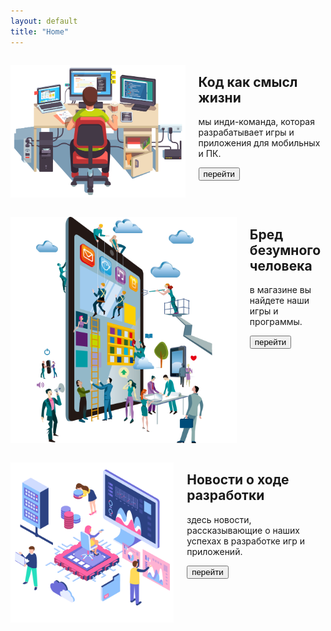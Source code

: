 ```yaml
---
layout: default
title: "Home"
---
```


  <div class="row">
    <div class="columns">
      <div class="imagebox" style="float: right">
        <p><img src="/images/com.png" class="to-right"></p>
      </div>
      <div class="textbox-cont" style="float:right">
        <div class="textbox">
          <h2>Код как смысл жизни</h2>
          <p>мы инди-команда, которая разрабатывает игры и приложения для мобильных и ПК.</p>
          <a href="{{ site.baseurl }}/news"><button class="button" role="button">перейти</button></a>
        </div>
      </div>
    </div>
  </div>


<div class="row">
    <div class="columns">
      <div class="imagebox" style="float: left">
        <p><img src="/images/pngwing.com.png" class="to-left"></p>
      </div>
      <div class="textbox-cont" style="float:right">
        <div class="textbox">
          <h2>Бред безумного человека</h2>
          <p>в магазине вы найдете наши игры и программы.</p>
          <a href="{{ site.baseurl }}/news"><button class="button" role="button">перейти</button></a>
        </div>
      </div>
    </div>
  </div>

  <div class="row">
    <div class="columns">
      <div class="imagebox" style="float: right">
        <p><img src="/images/transparent-technology-digital-transformation-a-creative-agency-lightblac5d9718fe9dfb75.4913935915701834226471.png" class="to-right1"></p>
      </div>
      <div class="textbox-cont" style="float:right">
        <div class="textbox">
          <h2>Новости о ходе разработки</h2>
          <p>здесь новости, рассказывающие о наших успехах в разработке игр и приложений.</p>
          <a href="{{ site.baseurl }}/news"><button class="button" role="button">перейти</button></a>
        </div>
      </div>
    </div>
  </div>